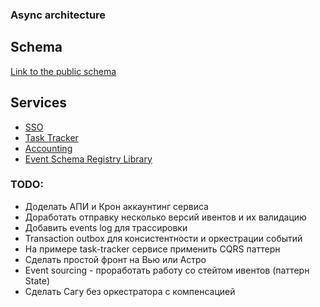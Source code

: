 ### Async architecture

## Schema
[Link to the public schema](https://miro.com/app/board/uXjVPTOySAY=/?share_link_id=751479224495)

## Services
- [SSO](./sso/README.md "more here")
- [Task Tracker](./task-tracker/README.md "more here")
- [Accounting](./accounting/README.md "more here")
- [Event Schema Registry Library](./schema-registry/README.md "more here")


### TODO:
- Доделать АПИ и Крон аккаунтинг сервиса
- Доработать отправку несколько версий ивентов и их валидацию
- Добавить events log для трассировки
- Transaction outbox для консистентности и оркестрации событий
- На примере task-tracker сервисе применить CQRS паттерн
- Сделать простой фронт на Вью или Астро
- Event sourcing - проработать работу со стейтом ивентов (паттерн State)
- Сделать Сагу без оркестратора с компенсацией
